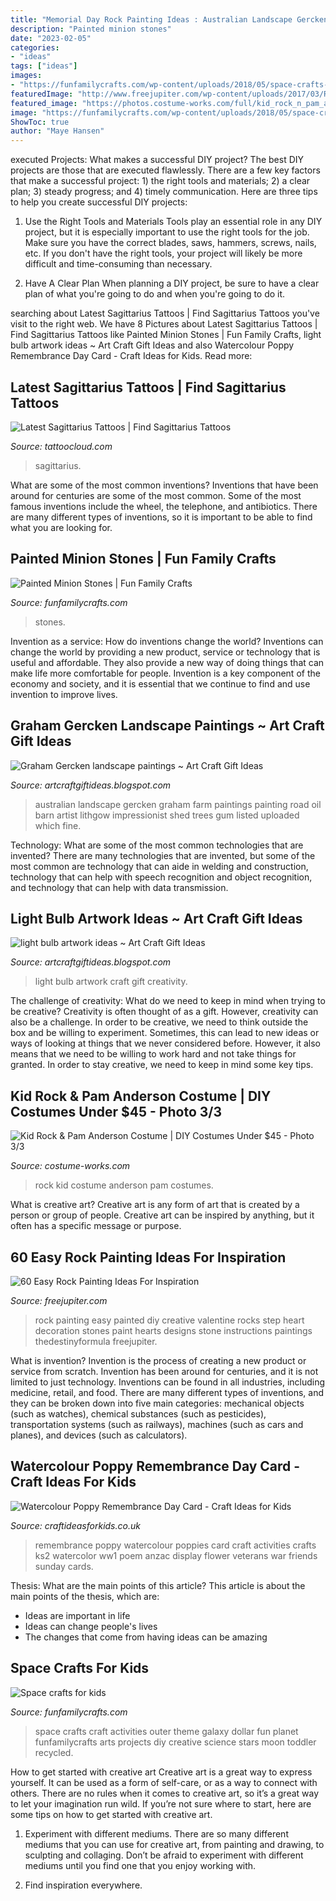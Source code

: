 ```yaml
---
title: "Memorial Day Rock Painting Ideas : Australian Landscape Gercken Graham Farm Paintings Painting Road Oil Barn Artist Lithgow Impressionist Shed Trees Gum Listed Uploaded Which Fine"
description: "Painted minion stones"
date: "2023-02-05"
categories:
- "ideas"
tags: ["ideas"]
images:
- "https://funfamilycrafts.com/wp-content/uploads/2018/05/space-crafts-pin.jpg"
featuredImage: "http://www.freejupiter.com/wp-content/uploads/2017/03/Rock-Painting-Ideas-4.1.jpg"
featured_image: "https://photos.costume-works.com/full/kid_rock_n_pam_anderson2.jpg"
image: "https://funfamilycrafts.com/wp-content/uploads/2018/05/space-crafts-pin.jpg"
ShowToc: true
author: "Maye Hansen"
---
```



executed Projects: What makes a successful DIY project?
The best DIY projects are those that are executed flawlessly. There are a few key factors that make a successful project: 1) the right tools and materials; 2) a clear plan; 3) steady progress; and 4) timely communication. Here are three tips to help you create successful DIY projects:
1. Use the Right Tools and Materials
Tools play an essential role in any DIY project, but it is especially important to use the right tools for the job. Make sure you have the correct blades, saws, hammers, screws, nails, etc. If you don't have the right tools, your project will likely be more difficult and time-consuming than necessary.

2. Have A Clear Plan
When planning a DIY project, be sure to have a clear plan of what you're going to do and when you're going to do it.

	

		
searching about Latest Sagittarius Tattoos | Find Sagittarius Tattoos you've visit to the right web. We have 8 Pictures about Latest Sagittarius Tattoos | Find Sagittarius Tattoos like Painted Minion Stones | Fun Family Crafts, light bulb artwork ideas ~ Art Craft Gift Ideas and also Watercolour Poppy Remembrance Day Card - Craft Ideas for Kids. Read more:
		
    
## Latest Sagittarius Tattoos | Find Sagittarius Tattoos

<img loading=lazy src="https://tattoocloud.com/system/images/tatties/000/045/172/web/Sagittarius3-jpg.jpg?1435006138" onerror="this.onerror=null;this.src='https://tse4.mm.bing.net/th?id=OIP.IsPC4cOoLqGuT1R76VgR0gHaJ_&amp;pid=15.1';" alt="Latest Sagittarius Tattoos | Find Sagittarius Tattoos">

_Source: tattoocloud.com_

>sagittarius. 

	

What are some of the most common inventions?
Inventions that have been around for centuries are some of the most common. Some of the most famous inventions include the wheel, the telephone, and antibiotics. There are many different types of inventions, so it is important to be able to find what you are looking for.

    
## Painted Minion Stones | Fun Family Crafts

<img loading=lazy src="https://funfamilycrafts.com/wp-content/uploads/2016/08/MG_6292_1.jpg" onerror="this.onerror=null;this.src='https://tse4.mm.bing.net/th?id=OIP.3_8bWlbZi9mrZIpBclGTWQHaM8&amp;pid=15.1';" alt="Painted Minion Stones | Fun Family Crafts">

_Source: funfamilycrafts.com_

>stones. 

	

Invention as a service: How do inventions change the world?
Inventions can change the world by providing a new product, service or technology that is useful and affordable. They also provide a new way of doing things that can make life more comfortable for people. Invention is a key component of the economy and society, and it is essential that we continue to find and use invention to improve lives.

    
## Graham Gercken Landscape Paintings ~ Art Craft Gift Ideas

<img loading=lazy src="http://3.bp.blogspot.com/-lxjLjxY5JyE/Vkuo6Ai6keI/AAAAAAAARfQ/jXfPLFK7cuc/s1600/graham%2Bgercken%2Blandscape%2Bpainting3.jpg" onerror="this.onerror=null;this.src='https://tse2.mm.bing.net/th?id=OIP.TcBtZMfllRZ7XZGOuBZ-8wHaGB&amp;pid=15.1';" alt="Graham Gercken landscape paintings ~ Art Craft Gift Ideas">

_Source: artcraftgiftideas.blogspot.com_

>australian landscape gercken graham farm paintings painting road oil barn artist lithgow impressionist shed trees gum listed uploaded which fine. 

	

Technology: What are some of the most common technologies that are invented?
There are many technologies that are invented, but some of the most common are technology that can aide in welding and construction, technology that can help with speech recognition and object recognition, and technology that can help with data transmission.

    
## Light Bulb Artwork Ideas ~ Art Craft Gift Ideas

<img loading=lazy src="http://1.bp.blogspot.com/-LyQ-qAAerC0/VMRuK_fDs6I/AAAAAAAAFvE/FEdsIXFklMk/s1600/light%2Bbulb%2Bart%2Bideas0.jpg" onerror="this.onerror=null;this.src='https://tse1.mm.bing.net/th?id=OIP.rhcLKP8XdiRvTW4F45uS3AHaGP&amp;pid=15.1';" alt="light bulb artwork ideas ~ Art Craft Gift Ideas">

_Source: artcraftgiftideas.blogspot.com_

>light bulb artwork craft gift creativity. 

	

The challenge of creativity: What do we need to keep in mind when trying to be creative?
Creativity is often thought of as a gift. However, creativity can also be a challenge. In order to be creative, we need to think outside the box and be willing to experiment. Sometimes, this can lead to new ideas or ways of looking at things that we never considered before. However, it also means that we need to be willing to work hard and not take things for granted. In order to stay creative, we need to keep in mind some key tips.

    
## Kid Rock &amp; Pam Anderson Costume | DIY Costumes Under $45 - Photo 3/3

<img loading=lazy src="https://photos.costume-works.com/full/kid_rock_n_pam_anderson2.jpg" onerror="this.onerror=null;this.src='https://tse3.mm.bing.net/th?id=OIP.iIvTNU_R_IC8QEwViFQ3swHaOO&amp;pid=15.1';" alt="Kid Rock &amp; Pam Anderson Costume | DIY Costumes Under $45 - Photo 3/3">

_Source: costume-works.com_

>rock kid costume anderson pam costumes. 

	

What is creative art?
Creative art is any form of art that is created by a person or group of people. Creative art can be inspired by anything, but it often has a specific message or purpose.

    
## 60 Easy Rock Painting Ideas For Inspiration

<img loading=lazy src="http://www.freejupiter.com/wp-content/uploads/2017/03/Rock-Painting-Ideas-4.1.jpg" onerror="this.onerror=null;this.src='https://tse4.mm.bing.net/th?id=OIP.VFQTLEqVZ1ZVghr4AtLebwHaJ6&amp;pid=15.1';" alt="60 Easy Rock Painting Ideas For Inspiration">

_Source: freejupiter.com_

>rock painting easy painted diy creative valentine rocks step heart decoration stones paint hearts designs stone instructions paintings thedestinyformula freejupiter. 

	

What is invention?
Invention is the process of creating a new product or service from scratch. Invention has been around for centuries, and it is not limited to just technology. Inventions can be found in all industries, including medicine, retail, and food. There are many different types of inventions, and they can be broken down into five main categories: mechanical objects (such as watches), chemical substances (such as pesticides), transportation systems (such as railways), machines (such as cars and planes), and devices (such as calculators).

    
## Watercolour Poppy Remembrance Day Card - Craft Ideas For Kids

<img loading=lazy src="http://www.craftideasforkids.co.uk/wp-content/uploads/2014/11/Watercolour-Poppy-Remembrance-Day-Card-4-544x1024.jpg" onerror="this.onerror=null;this.src='https://tse2.mm.bing.net/th?id=OIP.0CZ_XklUHMfqCkbpj8isoAHaN8&amp;pid=15.1';" alt="Watercolour Poppy Remembrance Day Card - Craft Ideas for Kids">

_Source: craftideasforkids.co.uk_

>remembrance poppy watercolour poppies card craft activities crafts ks2 watercolor ww1 poem anzac display flower veterans war friends sunday cards. 

	

Thesis: What are the main points of this article?
This article is about the main points of the thesis, which are: 
- Ideas are important in life
- Ideas can change people's lives
- The changes that come from having ideas can be amazing

    
## Space Crafts For Kids

<img loading=lazy src="https://funfamilycrafts.com/wp-content/uploads/2018/05/space-crafts-pin.jpg" onerror="this.onerror=null;this.src='https://tse3.mm.bing.net/th?id=OIP.4vnBOmXxNS4VvHXm3yPItwHaK-&amp;pid=15.1';" alt="Space crafts for kids">

_Source: funfamilycrafts.com_

>space crafts craft activities outer theme galaxy dollar fun planet funfamilycrafts arts projects diy creative science stars moon toddler recycled. 

	

How to get started with creative art
Creative art is a great way to express yourself. It can be used as a form of self-care, or as a way to connect with others. There are no rules when it comes to creative art, so it’s a great way to let your imagination run wild. If you’re not sure where to start, here are some tips on how to get started with creative art.
1. Experiment with different mediums. There are so many different mediums that you can use for creative art, from painting and drawing, to sculpting and collaging. Don’t be afraid to experiment with different mediums until you find one that you enjoy working with.

2. Find inspiration everywhere.

